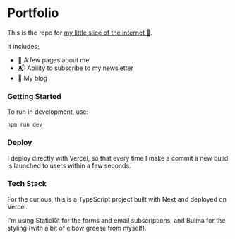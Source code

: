 # Portfolio

This is the repo for [my little slice of the internet 🍕](https://alexhughes.io).

It includes;

- 📄 A few pages about me
- 📬 Ability to subscribe to my newsletter
- 📝 My blog

### Getting Started

To run in development, use:

`npm run dev`

### Deploy

I deploy directly with Vercel, so that every time I make a commit a new build is launched to users within a few seconds.

### Tech Stack

For the curious, this is a TypeScript project built with Next and deployed on Vercel.

I'm using StaticKit for the forms and email subscriptions, and Bulma for the styling (with a bit of elbow greese from myself).
